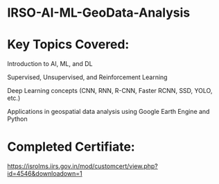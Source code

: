 # IRSO-AI-ML-GeoData-Analysis
# Key Topics Covered:

Introduction to AI, ML, and DL

Supervised, Unsupervised, and Reinforcement Learning

Deep Learning concepts (CNN, RNN, R-CNN, Faster RCNN, SSD, YOLO, etc.)

Applications in geospatial data analysis using Google Earth Engine and Python

# Completed Certifiate:
 https://isrolms.iirs.gov.in/mod/customcert/view.php?id=4546&downloadown=1
